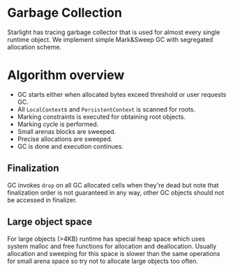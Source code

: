 # Garbage Collection

Starlight has tracing garbage collector that is used for almost every single runtime object. We implement simple Mark&Sweep GC with segregated allocation scheme. 


# Algorithm overview

- GC starts either when allocated bytes exceed threshold or user requests GC.
- All `LocalContext`s and `PersistentContext` is scanned for roots.
- Marking constraints is executed for obtaining root objects.
- Marking cycle is performed.
- Small arenas blocks are sweeped.
- Precise allocations are sweeped.
- GC is done and execution continues.

## Finalization

GC invokes `drop` on all GC allocated cells when they're dead but note that finalization order is not guaranteed in any way, other GC objects should not be accessed in finalizer.

## Large object space

For large objects (>4KB) runtime has special heap space which uses system malloc and free functions for allocation and deallocation. Usually allocation and sweeping for this space is slower than the same operations for small arena space so try not to allocate large objects too often.